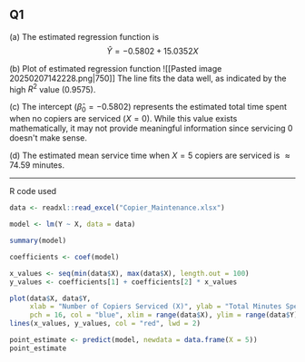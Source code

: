 ## Q1

(a)
The estimated regression function is $$\hat{Y}=-0.5802+15.0352X$$

(b) 
Plot of estimated regression function
![[Pasted image 20250207142228.png|750]]
The line fits the data well, as indicated by the high $R^{2}$ value ($0.9575$).

(c)
The intercept ($\hat{\beta}_{0}=-0.5802$) represents the estimated total time spent when no copiers are serviced ($X=0$). While this value exists mathematically, it may not provide meaningful information since servicing 0 doesn't make sense.

(d)
The estimated mean service time when $X=5$ copiers are serviced is $\approx 74.59$ minutes.

--- 

R code used
```R
data <- readxl::read_excel("Copier_Maintenance.xlsx")

model <- lm(Y ~ X, data = data)

summary(model)

coefficients <- coef(model)

x_values <- seq(min(data$X), max(data$X), length.out = 100)
y_values <- coefficients[1] + coefficients[2] * x_values

plot(data$X, data$Y,
     xlab = "Number of Copiers Serviced (X)", ylab = "Total Minutes Spent (Y)",
     pch = 16, col = "blue", xlim = range(data$X), ylim = range(data$Y))
lines(x_values, y_values, col = "red", lwd = 2)

point_estimate <- predict(model, newdata = data.frame(X = 5))
point_estimate

```